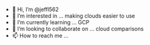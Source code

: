 - 👋 Hi, I’m @jeffl562
- 👀 I’m interested in ... making clouds easier to use
- 🌱 I’m currently learning ... GCP
- 💞️ I’m looking to collaborate on ... cloud comparisons
- 📫 How to reach me ...

<!---
jeffl562/jeffl562 is a ✨ special ✨ repository because its `README.md` (this file) appears on your GitHub profile.
You can click the Preview link to take a look at your changes.
--->
